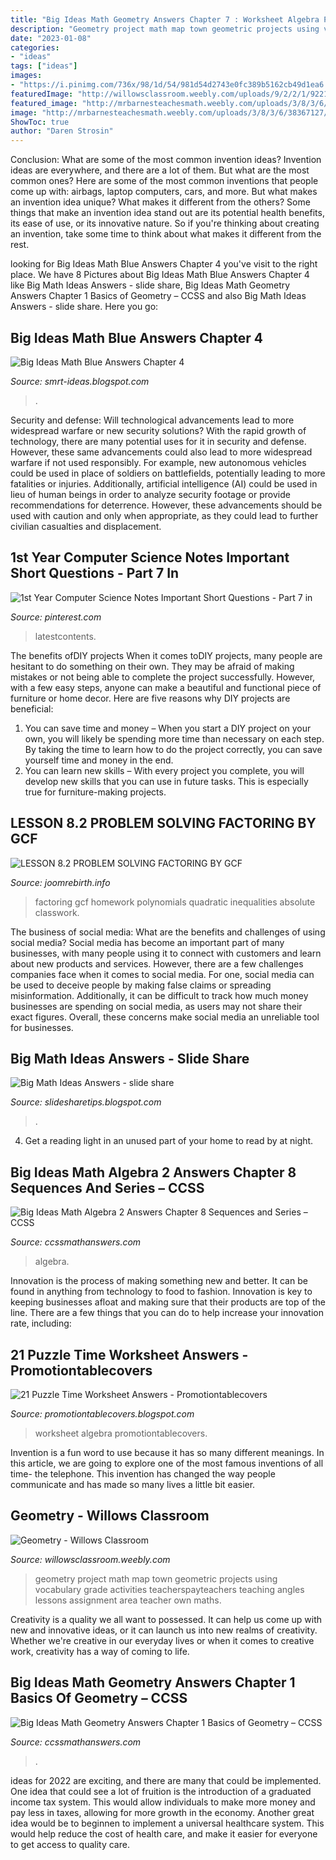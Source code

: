 ```yaml
---
title: "Big Ideas Math Geometry Answers Chapter 7 : Worksheet Algebra Promotiontablecovers"
description: "Geometry project math map town geometric projects using vocabulary grade activities teacherspayteachers teaching angles lessons assignment area teacher own maths"
date: "2023-01-08"
categories:
- "ideas"
tags: ["ideas"]
images:
- "https://i.pinimg.com/736x/98/1d/54/981d54d2743e0fc389b5162cb49d1ea6.jpg"
featuredImage: "http://willowsclassroom.weebly.com/uploads/9/2/2/1/9221912/1286410.jpg?298"
featured_image: "http://mrbarnesteachesmath.weebly.com/uploads/3/8/3/6/38367127/8.2_multpoly_bigideas_pracb.jpeg"
image: "http://mrbarnesteachesmath.weebly.com/uploads/3/8/3/6/38367127/8.2_multpoly_bigideas_pracb.jpeg"
ShowToc: true
author: "Daren Strosin"
---
```



Conclusion: What are some of the most common invention ideas?
Invention ideas are everywhere, and there are a lot of them. But what are the most common ones? Here are some of the most common inventions that people come up with: airbags, laptop computers, cars, and more. 
But what makes an invention idea unique? What makes it different from the others? 
Some things that make an invention idea stand out are its potential health benefits, its ease of use, or its innovative nature. So if you're thinking about creating an invention, take some time to think about what makes it different from the rest.

	

		
looking for Big Ideas Math Blue Answers Chapter 4 you've visit to the right place. We have 8 Pictures about Big Ideas Math Blue Answers Chapter 4 like Big Math Ideas Answers - slide share, Big Ideas Math Geometry Answers Chapter 1 Basics of Geometry – CCSS and also Big Math Ideas Answers - slide share. Here you go:
		
    
## Big Ideas Math Blue Answers Chapter 4

<img loading=lazy src="https://image.slidesharecdn.com/2-141112095247-conversion-gate01/95/22-2-638.jpg?cb=1415786002" onerror="this.onerror=null;this.src='https://tse4.mm.bing.net/th?id=OIP.HdCLlPxlcOiK2lAmtFAWrAHaJl&amp;pid=15.1';" alt="Big Ideas Math Blue Answers Chapter 4">

_Source: smrt-ideas.blogspot.com_

>. 

	

Security and defense: Will technological advancements lead to more widespread warfare or new security solutions?
With the rapid growth of technology, there are many potential uses for it in security and defense. However, these same advancements could also lead to more widespread warfare if not used responsibly. For example, new autonomous vehicles could be used in place of soldiers on battlefields, potentially leading to more fatalities or injuries. Additionally, artificial intelligence (AI) could be used in lieu of human beings in order to analyze security footage or provide recommendations for deterrence. However, these advancements should be used with caution and only when appropriate, as they could lead to further civilian casualties and displacement.

    
## 1st Year Computer Science Notes Important Short Questions - Part 7 In

<img loading=lazy src="https://i.pinimg.com/736x/98/1d/54/981d54d2743e0fc389b5162cb49d1ea6.jpg" onerror="this.onerror=null;this.src='https://tse1.mm.bing.net/th?id=OIP.UybSHVv2BAVIKXEgi5Yr3AHaJq&amp;pid=15.1';" alt="1st Year Computer Science Notes Important Short Questions - Part 7 in">

_Source: pinterest.com_

>latestcontents. 

	

The benefits ofDIY projects
When it comes toDIY projects, many people are hesitant to do something on their own. They may be afraid of making mistakes or not being able to complete the project successfully. However, with a few easy steps, anyone can make a beautiful and functional piece of furniture or home decor. Here are five reasons why DIY projects are beneficial: 
1. You can save time and money – When you start a DIY project on your own, you will likely be spending more time than necessary on each step. By taking the time to learn how to do the project correctly, you can save yourself time and money in the end. 
2. You can learn new skills – With every project you complete, you will develop new skills that you can use in future tasks. This is especially true for furniture-making projects.

    
## LESSON 8.2 PROBLEM SOLVING FACTORING BY GCF

<img loading=lazy src="http://mrbarnesteachesmath.weebly.com/uploads/3/8/3/6/38367127/8.2_multpoly_bigideas_pracb.jpeg" onerror="this.onerror=null;this.src='https://tse1.mm.bing.net/th?id=OIP.TSAlON8WYl8b1_rG9Md3uQHaKI&amp;pid=15.1';" alt="LESSON 8.2 PROBLEM SOLVING FACTORING BY GCF">

_Source: joomrebirth.info_

>factoring gcf homework polynomials quadratic inequalities absolute classwork. 

	

The business of social media: What are the benefits and challenges of using social media?
Social media has become an important part of many businesses, with many people using it to connect with customers and learn about new products and services. However, there are a few challenges companies face when it comes to social media. For one, social media can be used to deceive people by making false claims or spreading misinformation. Additionally, it can be difficult to track how much money businesses are spending on social media, as users may not share their exact figures. Overall, these concerns make social media an unreliable tool for businesses.

    
## Big Math Ideas Answers - Slide Share

<img loading=lazy src="https://image.slidesharecdn.com/greenresources1003-150323104214-conversion-gate01/95/green-resources-1003-3-638.jpg?cb=1427125373" onerror="this.onerror=null;this.src='https://tse4.mm.bing.net/th?id=OIP.KQ6ssjeqxhVozMLfykz-hwHaJl&amp;pid=15.1';" alt="Big Math Ideas Answers - slide share">

_Source: slidesharetips.blogspot.com_

>. 

	

4. Get a reading light in an unused part of your home to read by at night.

    
## Big Ideas Math Algebra 2 Answers Chapter 8 Sequences And Series – CCSS

<img loading=lazy src="https://ccssmathanswers.com/wp-content/uploads/2021/02/Big-ideas-math-Algebra-2-Chapter-8-Sequences-and-series-Answer-2-149x300.jpg" onerror="this.onerror=null;this.src='https://tse3.mm.bing.net/th?id=OIP.3gzz2PmhGT4kokIRaWP-7wAAAA&amp;pid=15.1';" alt="Big Ideas Math Algebra 2 Answers Chapter 8 Sequences and Series – CCSS">

_Source: ccssmathanswers.com_

>algebra. 

	

Innovation is the process of making something new and better. It can be found in anything from technology to food to fashion. Innovation is key to keeping businesses afloat and making sure that their products are top of the line. There are a few things that you can do to help increase your innovation rate, including:

    
## 21 Puzzle Time Worksheet Answers - Promotiontablecovers

<img loading=lazy src="http://rshinko20.weebly.com/uploads/4/2/3/7/42374723/3303194_orig.jpeg" onerror="this.onerror=null;this.src='https://tse2.mm.bing.net/th?id=OIP.n1wrwOIja-iIns6P3L2EWAHaJ6&amp;pid=15.1';" alt="21 Puzzle Time Worksheet Answers - Promotiontablecovers">

_Source: promotiontablecovers.blogspot.com_

>worksheet algebra promotiontablecovers. 

	

Invention is a fun word to use because it has so many different meanings. In this article, we are going to explore one of the most famous inventions of all time- the telephone. This invention has changed the way people communicate and has made so many lives a little bit easier.

    
## Geometry - Willows Classroom

<img loading=lazy src="http://willowsclassroom.weebly.com/uploads/9/2/2/1/9221912/1286410.jpg?298" onerror="this.onerror=null;this.src='https://tse2.mm.bing.net/th?id=OIP.Vta57gWcOj_lptE2-TOQywAAAA&amp;pid=15.1';" alt="Geometry - Willows Classroom">

_Source: willowsclassroom.weebly.com_

>geometry project math map town geometric projects using vocabulary grade activities teacherspayteachers teaching angles lessons assignment area teacher own maths. 

	

Creativity is a quality we all want to possessed. It can help us come up with new and innovative ideas, or it can launch us into new realms of creativity. Whether we're creative in our everyday lives or when it comes to creative work, creativity has a way of coming to life.

    
## Big Ideas Math Geometry Answers Chapter 1 Basics Of Geometry – CCSS

<img loading=lazy src="https://ccssmathanswers.com/wp-content/uploads/2021/02/Big-Ideas-Math-Geometry-Answers-Chapter-1-Basics-of-Geometry-1.2-a-29.1-300x297.png" onerror="this.onerror=null;this.src='https://tse4.mm.bing.net/th?id=OIP.sW8bj-uQV8b2AV2xHmq6cwAAAA&amp;pid=15.1';" alt="Big Ideas Math Geometry Answers Chapter 1 Basics of Geometry – CCSS">

_Source: ccssmathanswers.com_

>. 

	

ideas for 2022 are exciting, and there are many that could be implemented. One idea that could see a lot of fruition is the introduction of a graduated income tax system. This would allow individuals to make more money and pay less in taxes, allowing for more growth in the economy. Another great idea would be to beginnen to implement a universal healthcare system. This would help reduce the cost of health care, and make it easier for everyone to get access to quality care.

